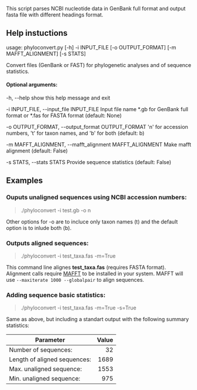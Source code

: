 This script parses NCBI nucleotide data in GenBank full format
and output fasta file with different headings format.

## Help instuctions

usage: phyloconvert.py [-h] -i INPUT_FILE [-o OUTPUT_FORMAT] [-m MAFFT_ALIGNMENT] [-s STATS]

Convert files (GenBank or FAST) for phylogenetic analyses and of sequence statistics.

#### Optional arguments:
-h, --help            show this help message and exit

-i INPUT_FILE, --input_file INPUT_FILE
Input file name *.gb for GenBank full format or *.fas for FASTA format (default: None)

-o OUTPUT_FORMAT, --output_format OUTPUT_FORMAT
'n' for accession numbers, 't' for taxon names, and 'b' for both (default: b)

-m MAFFT_ALIGNMENT, --mafft_alignment MAFFT_ALIGNMENT
Make mafft alignment (default: False)

-s STATS, --stats STATS
Provide sequence statistics (default: False)


## Examples

### Ouputs unaligned sequences using NCBI accession numbers:
> ./phyloconvert -i test.gb -o n

Other options for -o are to incluce only taxon names (t) and the default option is to inlude both (b).

### Outputs aligned sequences:
> ./phyloconvert -i test_taxa.fas -m=True

This command line alignes **test_taxa.fas** (requires FASTA format). Alignment calls require [MAFFT](https://mafft.cbrc.jp/alignment/software/) to be installed in your system. MAFFT will use `--maxiterate 1000 --globalpair` to align sequences.

### Adding sequence basic statistics:
> ./phyloconvert -i test_taxa.fas -m=True -s=True

Same as above, but including a standart output with the following summary statistics:

| Parameter      | Value |
| ----------- | -----------: |
| Number of sequences: | 32 |
| Length of aligned sequences: | 1689 |
| Max. unaligned sequence: | 1553 |
| Min. unaligned sequence: | 975 |
